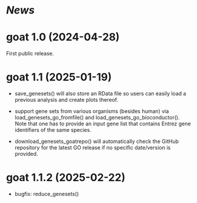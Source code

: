 # *News*

# goat 1.0 (2024-04-28)

First public release.

# goat 1.1 (2025-01-19)

* save_genesets() will also store an RData file so users can easily load a previous analysis and create plots thereof.

* support gene sets from various organisms (besides human) via load_genesets_go_fromfile() and load_genesets_go_bioconductor(). Note that one has to provide an input gene list that contains Entrez gene identifiers of the same species.

* download_genesets_goatrepo() will automatically check the GitHub repository for the latest GO release if no specific date/version is provided.

# goat 1.1.2 (2025-02-22)

* bugfix: reduce_genesets()
